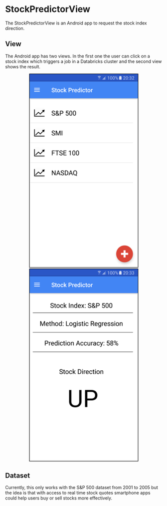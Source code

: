 # StockPredictorView

The StockPredictorView is an Android app to request the stock index direction.

## View
The Android app has two views. In the first one the user can click on a stock index which triggers a job in a Databricks cluster and the second view shows the result.

<p align="center">
  <img src="images/stock_market_indices.png" width="350"/>
  <img src="images/stock_market_direction.png" width="350"/>
</p>


## Dataset
Currently, this only works with the S&P 500 dataset from 2001 to 2005 but the idea is that with access to real time stock quotes smartphone apps could help users buy or sell stocks more effectively.

